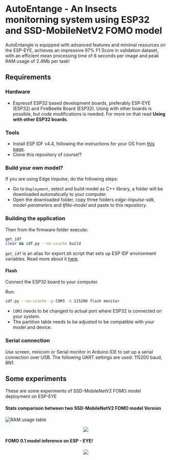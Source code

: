 # AutoEntange - An Insects monitorning system using ESP32 and SSD-MobileNetV2 FOMO model

AutoEntangle is equipped with advanced features and minimal resources on the ESP-EYE, achieves an impressive 97% F1 Score in validation dataset, with an efficient mean processing time of 6 seconds per image and peak RAM usage of 2.4Mb per task!

## Requirements

### Hardware

- Espressif ESP32 based development boards, preferably ESP-EYE (ESP32) and FireBeetle Board (ESP32). Using with other boards is possible, but code modifications is needed. For more on that read **Using with other ESP32 boards**.

### Tools
- Install ESP IDF v4.4, following the instructions for your OS from [this page](https://docs.espressif.com/projects/esp-idf/en/v4.4/esp32/get-started/index.html#installation-step-by-step).
- Clone this repository of course!?
  
### Build your own model?
If you are using Edge Impulse, do the following steps:
- Go to ```Deployment```, select and build model as C++ library, a folder will be downloaded automatically to your computer.
- Open the downloaded folder, copy three folders *edge-impulse-sdk*, *model-parameters* and *tflite-model* and paste to this repository.

### Building the application
Then from the firmware folder execute:
```bash
get_idf
clear && idf.py --no-ccache build
```
```get_idf``` is an alias for export.sh script that sets up ESP IDF environment variables. Read more about it [here](https://docs.espressif.com/projects/esp-idf/en/v4.4/esp32/get-started/index.html#step-4-set-up-the-environment-variables).

#### Flash

Connect the ESP32 board to your computer.

Run:
   ```bash
   idf.py --no-ccache -p COM3 -b 115200 flash monitor
   ```

- ```COM3``` needs to be changed to actual port where ESP32 is connected on your system.
- The partition table needs to be adjusted to be compatible with your model and device.

### Serial connection

Use screen, minicom or Serial monitor in Arduino IDE to set up a serial connection over USB. The following UART settings are used: 115200 baud, 8N1.

## Some experiments
These are some experiments of SSD-MobileNetV2 FOMO model deployment on ESP-EYE

#### Stats comparison between two SSD-MobileNetV2 FOMO model Version
![RAM usage table]()
<p align="center">
  <img src="https://github.com/DeutscherQuan/AutoEntangleV01/assets/109386187/5a74cf23-dd75-4eb9-be80-3d9ceca8d643">
</p>

#### FOMO 0.1 model inference on ESP - EYE!
<p align="center">
  <img src="https://github.com/DeutscherQuan/AutoEntangleV01/assets/109386187/f4e6baaa-ca16-4d27-8470-76fe1165794b">
</p>




